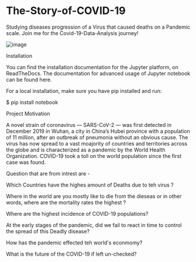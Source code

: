 # The-Story-of-COVID-19
Studying diseases progression of a Virus that caused deaths on a Pandemic scale.
Join me for the Covid-19-Data-Analysis journey!

![image](https://user-images.githubusercontent.com/33099127/154866236-9d20015c-87e3-4c05-bb17-6220d5c7b8da.jpeg)



Installation

You can find the installation documentation for the Jupyter platform, on ReadTheDocs. The documentation for advanced usage of Jupyter notebook can be found here.

For a local installation, make sure you have pip installed and run:

$ pip install notebook

Project Motivation

A novel strain of coronavirus — SARS-CoV-2 — was first detected in December 2019 in Wuhan, a city in China’s Hubei province with a population of 11 million, after an outbreak of pneumonia without an obvious cause. The virus has now spread to a vast moajority of countries and territories across the globe and is characterized as a pandemic by the World Health Organization. COVID-19 took a toll on the world population since the first case was found.

Question that are from intrest are -

Which Countries have the highes amount of Deaths due to teh virus ?

Where in the world are you mostly like to die from the dieseas or in other words, where are the mortality rates the highest ?

Where are the highest incidence of COVID-19 populations?

At the early stages of the pandemic, did we fail to react in time to control the spread of this Deadly disease?

How has the pandemic effected teh world's econmomy?

What is the future of the COVID-19 if left un-checked?



